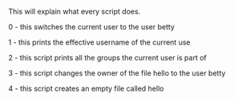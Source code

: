 This will explain what every script does.

0 - this switches the current user to the user betty

1 - this prints the effective username of the current use

2 - this script prints all the groups the current user is part of

3 - this script changes the owner of the file hello to the user betty

4 - this script creates an empty file called hello

